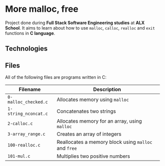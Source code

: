 # More malloc, free
Project done during **Full Stack Software Engineering studies** at **ALX School**. It aims to learn about how to use `malloc`, `calloc`, `realloc` and `exit` functions in **C language**.

## Technologies


## Files
All of the following files are programs written in C:

| Filename | Description |
| -------- | ----------- |
| `0-malloc_checked.c` | Allocates memory using `malloc` |
| `1-string_nconcat.c` | Concatenates two strings |
| `2-calloc.c` | Allocates memory for an array, using `malloc` |
| `3-array_range.c` | Creates an array of integers |
| `100-realloc.c` | Reallocates a memory block using `malloc` and `free` |
| `101-mul.c` | Multiplies two positive numbers |
